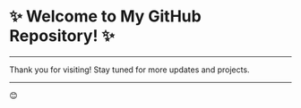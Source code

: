 # ✨ Welcome to My GitHub Repository! ✨

---

Thank you for visiting! Stay tuned for more updates and projects.

---

😊
